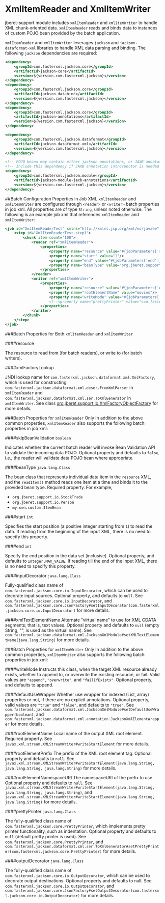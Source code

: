 # XmlItemReader and XmlItemWriter

jberet-support module includes `xmlItemReader` and `xmlItemWriter` to handle XML chunk-oriented data. `xmlItemReader` reads and binds data to instances of custom POJO bean provided by the batch application. 

`xmlItemReader` and `xmlItemWriter` leverages `jackson` and `jackson-dataformat-xml` libraries to handle XML data parsing and binding. The following `jackson` dependencies are required:

```xml
<dependency>
    <groupId>com.fasterxml.jackson.core</groupId>
    <artifactId>jackson-core</artifactId>
    <version>${version.com.fasterxml.jackson}</version>
</dependency>
<dependency>
    <groupId>com.fasterxml.jackson.core</groupId>
    <artifactId>jackson-databind</artifactId>
    <version>${version.com.fasterxml.jackson}</version>
</dependency>
<dependency>
    <groupId>com.fasterxml.jackson.core</groupId>
    <artifactId>jackson-annotations</artifactId>
    <version>${version.com.fasterxml.jackson}</version>
</dependency>

<dependency>
    <groupId>com.fasterxml.jackson.dataformat</groupId>
    <artifactId>jackson-dataformat-xml</artifactId>
    <version>${version.com.fasterxml.jackson}</version>
</dependency>

<!-- POJO beans may contain either jackson annotations, or JAXB annotations -->
<!-- Include this dependency if JAXB annotation introspector is needed -->
<dependency>
    <groupId>com.fasterxml.jackson.module</groupId>
    <artifactId>jackson-module-jaxb-annotations</artifactId>
    <version>${version.com.fasterxml.jackson}</version>
</dependency>
```

##Batch Configuration Properties in Job XML
`xmlItemReader` and `xmlItemWriter` are configured through `<reader>` or `<writer>` batch properties in job xml. All properties are of type `String`, unless noted otherwise. The following is an example job xml that references `xmlItemReader` and `xmlItemWriter`:

```xml
<job id="XmlItemReaderTest" xmlns="http://xmlns.jcp.org/xml/ns/javaee" version="1.0">
    <step id="XmlItemReaderTest.step1">
        <chunk item-count="100">
            <reader ref="xmlItemReader">
                <properties>
                    <property name="resource" value="#{jobParameters['resource']}"/>
                    <property name="start" value="1"/>
                    <property name="end" value="#{jobParameters['end']}"/>
                    <property name="beanType" value="org.jberet.support.io.Movie"/>
                </properties>
            </reader>
            <writer ref="xmlItemWriter">
                <properties>
                    <property name="resource" value="#{jobParameters['writeResource']}"/>
                    <property name="rootElementName" value="movies"/>
                    <property name="writeMode" value="#{jobParameters['writeMode']}?:overwrite;"/>
                    <!--<property name="prettyPrinter" value="com.fasterxml.jackson.core.util.MinimalPrettyPrinter"/>-->
                </properties>
            </writer>
        </chunk>
    </step>
</job>
```

###Batch Properties for Both `xmlItemReader` and `xmlItemWriter`

####resource

The resource to read from (for batch readers), or write to (for batch writers). 

####xmlFactoryLookup

JNDI lookup name for `com.fasterxml.jackson.dataformat.xml.XmlFactory`, which is used for constructing `com.fasterxml.jackson.dataformat.xml.deser.FromXmlParser` in `xmlItemReader` and `com.fasterxml.jackson.dataformat.xml.ser.ToXmlGenerator` in `xmlItemWriter`. See class [org.jberet.support.io.XmlFactoryObjectFactory](http://docs.jboss.org/jberet/latest/javadoc/jberet-support/org/jberet/support/io/XmlFactoryObjectFactory.html) for more details.

###Batch Properties for `xmlItemReader` Only
In addition to the above common properties, `xmlItemReader` also supports the following batch properties in job xml:

####skipBeanValidation
`boolean`

Indicates whether the current batch reader will invoke Bean Validation API to validate the incoming data POJO. Optional property and defaults to `false`, i.e., the reader will validate data POJO bean where appropriate.

####beanType
`java.lang.Class`

The bean class that represents individual data item in the `resource` XML, and the `readItem()` method reads one item at a time and binds it to the provided bean type. Required property. For example,

* `org.jberet.support.io.StockTrade`
* `org.jberet.support.io.Person`
* `my.own.custom.ItemBean`


####start
`int`

Specifies the start position (a positive integer starting from `1`) to read the data. If reading from the beginning of the input XML, there is no need to specify this property.

####end
`int`

Specify the end position in the data set (inclusive). Optional property, and defaults to `Integer.MAX_VALUE`. If reading till the end of the input XML, there is no need to specify this property.

####inputDecorator
`java.lang.Class`

Fully-qualified class name of `com.fasterxml.jackson.core.io.InputDecorator`, which can be used to decorate input sources. Optional property, and defaults to `null`. See `com.fasterxml.jackson.core.io.InputDecorator`, and  `com.fasterxml.jackson.core.JsonFactory#setInputDecorator(com.fasterxml.jackson.core.io.InputDecorator)` for more details.

####xmlTextElementName
Alternate "virtual name" to use for XML CDATA segments; that is, text values. Optional property and defaults to `null` (empty String, "", is used as the virtual name). See `com.fasterxml.jackson.dataformat.xml.JacksonXmlModule#setXMLTextElementName(java.lang.String)` for more details.

###Batch Properties for `xmlItemWriter` Only
In addition to the above common properties, `xmlItemWriter` also supports the following batch properties in job xml:

####writeMode
Instructs this class, when the target XML resource already exists, whether to append to, or overwrite the existing resource, or fail. Valid values are `"append"`, `"overwrite"`, and `"failIfExists"`. Optional property, and defaults to append.

####defaultUseWrapper
Whether use wrapper for indexed (List, array) properties or not, if there are no explicit annotations. Optional property, valid values are `"true"` and `"false"`, and defaults to `"true"`. See `com.fasterxml.jackson.dataformat.xml.JacksonXmlModule#setDefaultUseWrapper(boolean)`, and  ` com.fasterxml.jackson.dataformat.xml.annotation.JacksonXmlElementWrapper` for more details.

####rootElementName
Local name of the output XML root element. Required property. See `javax.xml.stream.XMLStreamWriter#writeStartElement` for more details.

####rootElementPrefix
The prefix of the XML root element tag. Optional property and defaults to `null`. See `javax.xml.stream.XMLStreamWriter#writeStartElement(java.lang.String, java.lang.String, java.lang.String)` for more details.

####rootElementNamespaceURI
The namespaceURI of the prefix to use. Optional property and defaults to `null`. See `javax.xml.stream.XMLStreamWriter#writeStartElement(java.lang.String, java.lang.String, java.lang.String)`, and `javax.xml.stream.XMLStreamWriter#writeStartElement(java.lang.String, java.lang.String)` for more details.

####prettyPrinter
`java.lang.Class`

The fully-qualified class name of `com.fasterxml.jackson.core.PrettyPrinter`, which implements pretty printer functionality, such as indentation. Optional property and defaults to `null` (default pretty printer is used). See `com.fasterxml.jackson.core.PrettyPrinter`, and `com.fasterxml.jackson.dataformat.xml.ser.ToXmlGenerator#setPrettyPrinter(com.fasterxml.jackson.core.PrettyPrinter)` for more details.

####outputDecorator
`java.lang.Class`

The fully-qualified class name of `com.fasterxml.jackson.core.io.OutputDecorator`, which can be used to decorate output destinations. Optional property and defaults to null. See `com.fasterxml.jackson.core.io.OutputDecorator`, and `com.fasterxml.jackson.core.JsonFactory#setOutputDecorator(com.fasterxml.jackson.core.io.OutputDecorator)` for more details.

